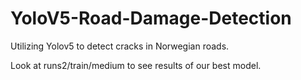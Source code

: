 # YoloV5-Road-Damage-Detection
Utilizing Yolov5 to detect cracks in Norwegian roads. 


Look at runs2/train/medium to see results of our best model. 

